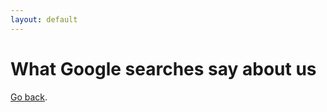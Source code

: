 ```yaml
---
layout: default
---
```


# [](#header-1)What Google searches say about us



[Go back](index).
